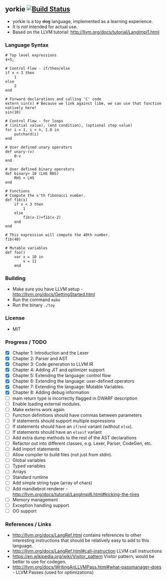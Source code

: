 ## yorkie [![Build Status](https://travis-ci.org/daniel-beard/yorkie.svg)](https://travis-ci.org/daniel-beard/yorkie)
- yorkie is a toy ~~dog~~ language, implemented as a learning experience.
- It is *not* intended for actual use.
- Based on the LLVM tutorial: http://llvm.org/docs/tutorial/LangImpl1.html

### Language Syntax
```
# Top level expressions
4+5;

# Control Flow - if/then/else
if x < 3 then
    1
else 
    2
end

# Forward declarations and calling 'C' code
extern sin(x) # Because we link against libm, we can use that function natively here!
sin(10)

# Control Flow - for loops
# (initial value), (end condition), (optional step value)
for i = 1, i < n, 1.0 in 
    putchard(i)
end

# User defined unary operators
def unary-(v)
    0-v
end

# User defined binary operators
def binary> 10 (LHS RHS)
    RHS < LHS
end

# Functions
# Compute the x'th fibonacci number.
def fib(x)
    if x < 3 then
        1
    else
        fib(x-1)+fib(x-2)
    end
end

# This expression will compute the 40th number.
fib(40)

# Mutable variables
def foo()
    var x = 10 in 
        x = 11
    end
```

### Building
- Make sure you have LLVM setup - http://llvm.org/docs/GettingStarted.html
- Run the command `make`
- Run the binary `./toy`

### License
- MIT

### Progress / TODO
- [X] Chapter 1: Introduction and the Lexer
- [X] Chapter 2: Parser and AST
- [X] Chapter 3: Code generation to LLVM IR 
- [X] Chapter 4: Adding JIT and optimizer support 
- [X] Chapter 5: Extending the language: control flow 
- [X] Chapter 6: Extending the language: user-defined operators
- [X] Chapter 7: Extending the language: Mutable Variables.
- [X] Chapter 8: Adding debug information
- [ ] main return type is incorrectly flagged in DWARF description
- [ ] Enable loading external modules.
- [ ] Make externs work again
- [ ] Function definitions should have commas between parameters
- [ ] If statements should support multiple expressions
- [ ] If statements should have an `if/end` variant (without `else`).
- [ ] If statements should have an `elseif` variant
- [ ] Add extra dump methods to the rest of the AST declarations
- [ ] Refactor out into different classes, e.g. Lexer, Parser, CodeGen, etc.
- [ ] Add import statements
- [ ] Allow compiler to build files (not just from stdin).
- [ ] Global variables
- [ ] Typed variables
- [ ] Arrays
- [ ] Standard runtime
- [ ] Add simple string type (array of chars)
- [ ] Add mandlebrot renderer - http://llvm.org/docs/tutorial/LangImpl6.html#kicking-the-tires
- [ ] Memory management
- [ ] Exception handling support
- [ ] OO support

### References / Links
- http://llvm.org/docs/LangRef.html contains references to other interesting instructions that should be relatively easy to add to this language.
- http://llvm.org/docs/LangRef.html#call-instruction LLVM call instructions
- https://en.wikipedia.org/wiki/Visitor_pattern Visitor pattern, would be better to use for codegen.
- http://llvm.org/docs/WritingAnLLVMPass.html#what-passmanager-does - LLVM Passes (used for optimizations)
